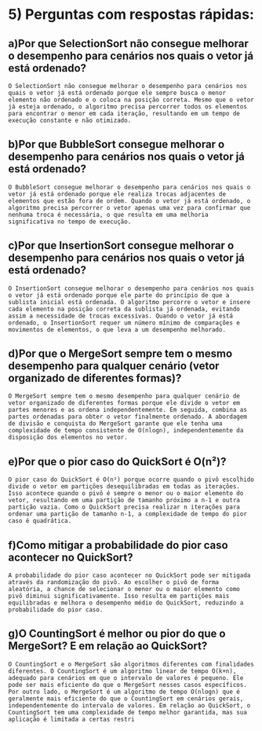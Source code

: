 # 5) Perguntas com respostas rápidas:
## a)Por que SelectionSort não consegue melhorar o desempenho para cenários nos quais o vetor já está ordenado?
    O SelectionSort não consegue melhorar o desempenho para cenários nos quais o vetor já está ordenado porque ele sempre busca o menor elemento não ordenado e o coloca na posição correta. Mesmo que o vetor já esteja ordenado, o algoritmo precisa percorrer todos os elementos para encontrar o menor em cada iteração, resultando em um tempo de execução constante e não otimizado.
## b)Por que BubbleSort consegue melhorar o desempenho para cenários nos quais o vetor já está ordenado?
    O BubbleSort consegue melhorar o desempenho para cenários nos quais o vetor já está ordenado porque ele realiza trocas adjacentes de elementos que estão fora de ordem. Quando o vetor já está ordenado, o algoritmo precisa percorrer o vetor apenas uma vez para confirmar que nenhuma troca é necessária, o que resulta em uma melhoria significativa no tempo de execução.

## c)Por que InsertionSort consegue melhorar o desempenho para cenários nos quais o vetor já está ordenado?
    O InsertionSort consegue melhorar o desempenho para cenários nos quais o vetor já está ordenado porque ele parte do princípio de que a sublista inicial está ordenada. O algoritmo percorre o vetor e insere cada elemento na posição correta da sublista já ordenada, evitando assim a necessidade de trocas excessivas. Quando o vetor já está ordenado, o InsertionSort requer um número mínimo de comparações e movimentos de elementos, o que leva a um desempenho melhorado.
## d)Por que o MergeSort sempre tem o mesmo desempenho para qualquer cenário (vetor organizado de diferentes formas)?
    O MergeSort sempre tem o mesmo desempenho para qualquer cenário de vetor organizado de diferentes formas porque ele divide o vetor em partes menores e as ordena independentemente. Em seguida, combina as partes ordenadas para obter o vetor finalmente ordenado. A abordagem de divisão e conquista do MergeSort garante que ele tenha uma complexidade de tempo consistente de O(nlogn), independentemente da disposição dos elementos no vetor.

## e)Por que o pior caso do QuickSort é O(n²)?
    O pior caso do QuickSort é O(n²) porque ocorre quando o pivô escolhido divide o vetor em partições desequilibradas em todas as iterações. Isso acontece quando o pivô é sempre o menor ou o maior elemento do vetor, resultando em uma partição de tamanho próximo a n-1 e outra partição vazia. Como o QuickSort precisa realizar n iterações para ordenar uma partição de tamanho n-1, a complexidade de tempo do pior caso é quadrática.
## f)Como mitigar a probabilidade do pior caso acontecer no QuickSort?
    A probabilidade do pior caso acontecer no QuickSort pode ser mitigada através da randomização do pivô. Ao escolher o pivô de forma aleatória, a chance de selecionar o menor ou o maior elemento como pivô diminui significativamente. Isso resulta em partições mais equilibradas e melhora o desempenho médio do QuickSort, reduzindo a probabilidade do pior caso.
## g)O CountingSort é melhor ou pior do que o MergeSort? E em relação ao QuickSort?
    O CountingSort e o MergeSort são algoritmos diferentes com finalidades diferentes. O CountingSort é um algoritmo linear de tempo O(k+n), adequado para cenários em que o intervalo de valores é pequeno. Ele pode ser mais eficiente do que o MergeSort nesses casos específicos. Por outro lado, o MergeSort é um algoritmo de tempo O(nlogn) que é geralmente mais eficiente do que o CountingSort em cenários gerais, independentemente do intervalo de valores. Em relação ao QuickSort, o CountingSort tem uma complexidade de tempo melhor garantida, mas sua aplicação é limitada a certas restri
